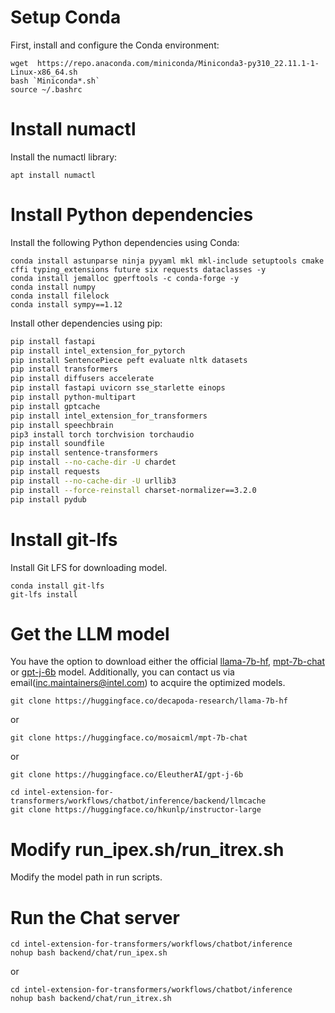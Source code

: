 # Setup Conda

First, install and configure the Conda environment:

```shell
wget  https://repo.anaconda.com/miniconda/Miniconda3-py310_22.11.1-1-Linux-x86_64.sh
bash `Miniconda*.sh`
source ~/.bashrc
```

# Install numactl

Install the numactl library:

```shell
apt install numactl
```

# Install Python dependencies

Install the following Python dependencies using Conda:

```shell
conda install astunparse ninja pyyaml mkl mkl-include setuptools cmake cffi typing_extensions future six requests dataclasses -y
conda install jemalloc gperftools -c conda-forge -y
conda install numpy
conda install filelock
conda install sympy==1.12
```

Install other dependencies using pip:

```bash
pip install fastapi
pip install intel_extension_for_pytorch
pip install SentencePiece peft evaluate nltk datasets
pip install transformers
pip install diffusers accelerate
pip install fastapi uvicorn sse_starlette einops
pip install python-multipart
pip install gptcache
pip install intel_extension_for_transformers
pip install speechbrain
pip3 install torch torchvision torchaudio
pip install soundfile
pip install sentence-transformers
pip install --no-cache-dir -U chardet
pip install requests
pip install --no-cache-dir -U urllib3
pip install --force-reinstall charset-normalizer==3.2.0
pip install pydub
```

# Install git-lfs

Install Git LFS for downloading model.

```shell
conda install git-lfs
git-lfs install
```

# Get the LLM model
You have the option to download either the official [llama-7b-hf](https://huggingface.co/decapoda-research/llama-7b-hf), [mpt-7b-chat](https://huggingface.co/mosaicml/mpt-7b-chat) or [gpt-j-6b](https://huggingface.co/EleutherAI/gpt-j-6b) model. Additionally, you can contact us via email(inc.maintainers@intel.com) to acquire the optimized models.

```shell
git clone https://huggingface.co/decapoda-research/llama-7b-hf
```
or

```shell
git clone https://huggingface.co/mosaicml/mpt-7b-chat
```
or

```shell
git clone https://huggingface.co/EleutherAI/gpt-j-6b
```

```shell
cd intel-extension-for-transformers/workflows/chatbot/inference/backend/llmcache
git clone https://huggingface.co/hkunlp/instructor-large
```

# Modify run_ipex.sh/run_itrex.sh
Modify the model path in run scripts.

# Run the Chat server
```shell
cd intel-extension-for-transformers/workflows/chatbot/inference
nohup bash backend/chat/run_ipex.sh
```

or 

```shell
cd intel-extension-for-transformers/workflows/chatbot/inference
nohup bash backend/chat/run_itrex.sh
```
